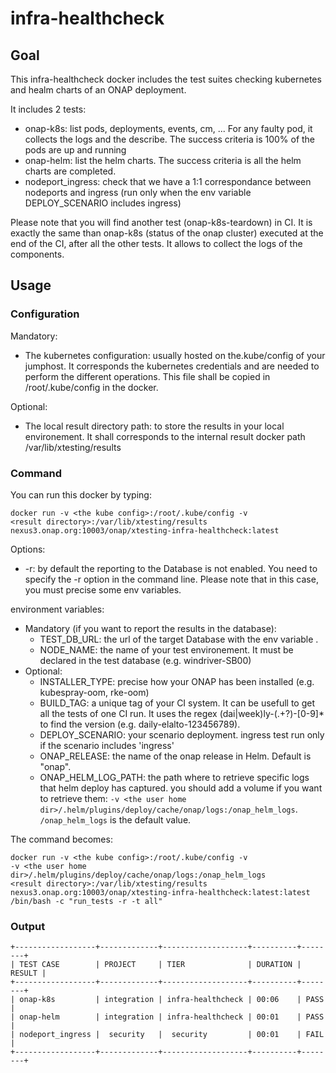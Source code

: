 # infra-healthcheck

## Goal

This infra-healthcheck docker includes the test suites checking kubernetes and
healm charts of an ONAP deployment.

It includes 2 tests:

- onap-k8s: list pods, deployments, events, cm, ... For any faulty pod, it
  collects the logs and the describe. The success criteria is 100% of the pods
  are up and running
- onap-helm: list the helm charts. The success criteria is all the helm charts
  are completed.
- nodeport_ingress: check that we have a 1:1 correspondance between nodeports
  and ingress (run only when the env variable DEPLOY_SCENARIO includes ingress)

Please note that you will find another test (onap-k8s-teardown) in CI. It is exactly
the same than onap-k8s (status of the onap cluster) executed at the end of the
CI, after all the other tests. It allows to collect the logs of the components.

## Usage

### Configuration

Mandatory:

- The kubernetes configuration: usually hosted on the.kube/config of your
  jumphost. It corresponds the kubernetes credentials and are needed to perform
  the different operations. This file shall be copied in /root/.kube/config in
  the docker.

Optional:

- The local result directory path: to store the results in your local
  environement. It shall corresponds to the internal result docker path
  /var/lib/xtesting/results

### Command

You can run this docker by typing:

```
docker run -v <the kube config>:/root/.kube/config -v
<result directory>:/var/lib/xtesting/results
nexus3.onap.org:10003/onap/xtesting-infra-healthcheck:latest
```

Options:

- \-r: by default the reporting to the Database is not enabled. You need to
  specify the -r option in the command line. Please note that in this case, you
  must precise some env variables.

environment variables:

- Mandatory (if you want to report the results in the database):
  - TEST_DB_URL: the url of the target Database with the env variable .
  - NODE_NAME: the name of your test environement. It must be declared in the
    test database (e.g. windriver-SB00)
- Optional:
  - INSTALLER_TYPE: precise how your ONAP has been installed (e.g. kubespray-oom,
    rke-oom)
  - BUILD_TAG: a unique tag of your CI system. It can be usefull to get all the
    tests of one CI run. It uses the regex (dai|week)ly-(.+?)-\[0-9]\* to find the
    version (e.g. daily-elalto-123456789).
  - DEPLOY_SCENARIO: your scenario deployment. ingress test run only if the
    scenario includes 'ingress'
  - ONAP_RELEASE: the name of the onap release in Helm. Default is "onap".
  - ONAP_HELM_LOG_PATH: the path where to retrieve specific logs that helm
    deploy has captured. you should add a volume if you want to retrieve them:
    `-v <the user home dir>/.helm/plugins/deploy/cache/onap/logs:/onap_helm_logs`.
    `/onap_helm_logs` is the default value.

The command becomes:

```
docker run -v <the kube config>:/root/.kube/config -v
-v <the user home dir>/.helm/plugins/deploy/cache/onap/logs:/onap_helm_logs
<result directory>:/var/lib/xtesting/results
nexus3.onap.org:10003/onap/xtesting-infra-healthcheck:latest:latest
/bin/bash -c "run_tests -r -t all"
```

### Output

```
+------------------+-------------+-------------------+----------+--------+
| TEST CASE        | PROJECT     | TIER              | DURATION | RESULT |
+------------------+-------------+-------------------+----------+--------+
| onap-k8s         | integration | infra-healthcheck | 00:06    | PASS   |
| onap-helm        | integration | infra-healthcheck | 00:01    | PASS   |
| nodeport_ingress |  security   |  security         | 00:01    | FAIL   |
+------------------+-------------+-------------------+----------+--------+
```
